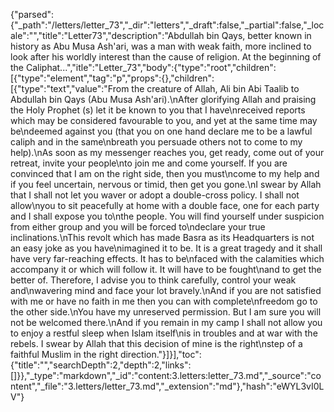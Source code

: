 {"parsed":{"_path":"/letters/letter_73","_dir":"letters","_draft":false,"_partial":false,"_locale":"","title":"Letter73","description":"Abdullah bin Qays, better known in history as Abu Musa Ash'ari, was a man with weak faith, more inclined to look after his worldly interest than the cause of religion. At the beginning of the Caliphat...","itle":"Letter_73","body":{"type":"root","children":[{"type":"element","tag":"p","props":{},"children":[{"type":"text","value":"From the creature of Allah, Ali bin Abi Taalib to Abdullah bin Qays (Abu Musa Ash'ari).\nAfter glorifying Allah and praising the Holy Prophet (s) let it be known to you that I have\nreceived reports which may be considered favourable to you, and yet at the same time may be\ndeemed against you (that you on one hand declare me to be a lawful caliph and in the same\nbreath you persuade others not to come to my help).\nAs soon as my messenger reaches you, get ready, come out of your retreat, invite your people\nto join me and come yourself. If you are convinced that I am on the right side, then you must\ncome to my help and if you feel uncertain, nervous or timid, then get you gone.\nI swear by Allah that I shall not let you waver or adopt a double-cross policy. I shall not allow\nyou to sit peacefully at home with a double face, one for each party and I shall expose you to\nthe people. You will find yourself under suspicion from either group and you will be forced to\ndeclare your true inclinations.\nThis revolt which has made Basra as its Headquarters is not an easy joke as you have\nimagined it to be. It is a great tragedy and it shall have very far-reaching effects. It has to be\nfaced with the calamities which accompany it or which will follow it. It will have to be fought\nand to get the better of. Therefore, I advise you to think carefully, control your weak and\nwavering mind and face your lot bravely.\nAnd if you are not satisfied with me or have no faith in me then you can with complete\nfreedom go to the other side.\nYou have my unreserved permission. But I am sure you will not be welcomed there.\nAnd if you remain in my camp I shall not allow you to enjoy a restful sleep when Islam itself\nis in troubles and at war with the rebels. I swear by Allah that this decision of mine is the right\nstep of a faithful Muslim in the right direction."}]}],"toc":{"title":"","searchDepth":2,"depth":2,"links":[]}},"_type":"markdown","_id":"content:3.letters:letter_73.md","_source":"content","_file":"3.letters/letter_73.md","_extension":"md"},"hash":"eWYL3vI0LV"}